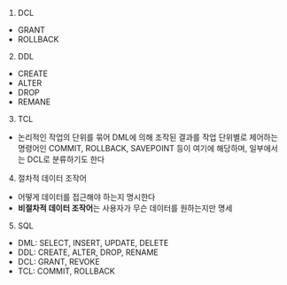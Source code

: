 1. DCL
- GRANT
- ROLLBACK

2. DDL
- CREATE
- ALTER
- DROP
- REMANE

3. TCL
- 논리적인 작업의 단위를 묶어 DML에 의해 조작된 결과를 작업 단위별로 제어하는 명령어인 COMMIT, ROLLBACK, SAVEPOINT 등이 여기에 해당하며, 일부에서는 DCL로 분류하기도 한다

4. 절차적 데이터 조작어
- 어떻게 데이터를 접근해야 하는지 명시한다
- **비절차적 데이터 조작어**는 사용자가 무슨 데이터를 원하는지만 명세

5. SQL
- DML: SELECT, INSERT, UPDATE, DELETE
- DDL: CREATE, ALTER, DROP, RENAME
- DCL: GRANT, REVOKE
- TCL: COMMIT, ROLLBACK